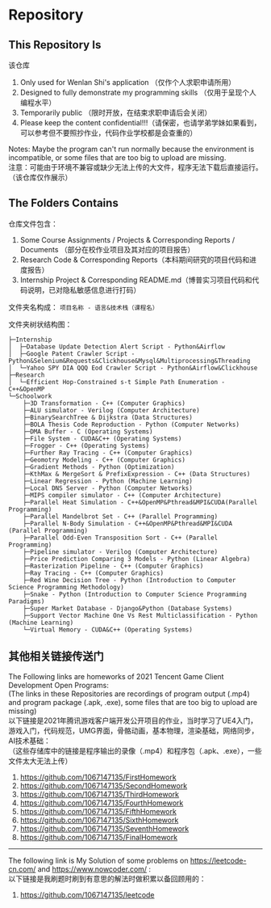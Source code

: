 # Repository

## This Repository Is   
该仓库
1. Only used for Wenlan Shi's application （仅作个人求职申请所用）
2. Designed to fully demonstrate my programming skills （仅用于呈现个人编程水平）
3. Temporarily public （限时开放，在结束求职申请后会关闭）
4. Please keep the content confidential!!!（请保密，也请学弟学妹如果看到，可以参考但不要照抄作业，代码作业学校都是会查重的）


Notes: Maybe the program can't run normally because the environment is incompatible, or some files that are too big to upload are missing.  
注意：可能由于环境不兼容或缺少无法上传的大文件，程序无法下载后直接运行。（该仓库仅作展示）


## The Folders Contains
仓库文件包含：
1. Some Course Assignments / Projects & Corresponding Reports / Documents （部分在校作业项目及其对应的项目报告）
2. Research Code & Corresponding Reports（本科期间研究的项目代码和进度报告）
3. Internship Project & Corresponding README.md（博普实习项目代码和代码说明，已对隐私敏感信息进行打码）

文件夹名构成： 
`项目名称 - 语言&技术栈（课程名）`

文件夹树状结构图：
```
├─Internship
│  ├─Database Update Detection Alert Script - Python&Airflow
│  ├─Google Patent Crawler Script - Python&Selenium&Requests&Clickhouse&Mysql&Multiprocessing&Threading
│  └─Yahoo SPY DIA QQQ Eod Crawler Script - Python&Airflow&Clickhouse
├─Research
│  └─Efficient Hop-Constrained s-t Simple Path Enumeration - C++&OpenMP
└─Schoolwork
    ├─3D Transformation - C++ (Computer Graphics)
    ├─ALU simulator - Verilog (Computer Architecture)
    ├─BinarySearchTree & Dijkstra (Data Structures)
    ├─BOLA Thesis Code Reproduction - Python (Computer Networks)
    ├─DMA Buffer - C (Operating Systems)
    ├─File System - CUDA&C++ (Operating Systems)
    ├─Frogger - C++ (Operating Systems)
    ├─Further Ray Tracing - C++ (Computer Graphics)
    ├─Geomotry Modeling - C++ (Computer Graphics)
    ├─Gradient Methods - Python (Optimization)
    ├─KthMax & MergeSort & PrefixExpression - C++ (Data Structures)
    ├─Linear Regression - Python (Machine Learning)
    ├─Local DNS Server - Python (Computer Networks)
    ├─MIPS compiler simulator - C++ (Computer Architecture)
    ├─Parallel Heat Simulation - C++&OpenMP&Pthread&MPI&CUDA(Parallel Programming)
    ├─Parallel Mandelbrot Set - C++ (Parallel Programming)
    ├─Parallel N-Body Simulation - C++&OpenMP&Pthread&MPI&CUDA (Parallel Programming)
    ├─Parallel Odd-Even Transposition Sort - C++ (Parallel Programming)
    ├─Pipeline simulator - Verilog (Computer Architecture)
    ├─Price Prediction Comparing 3 Models - Python (Linear Algebra)
    ├─Rasterization Pipeline - C++ (Computer Graphics)
    ├─Ray Tracing - C++ (Computer Graphics)
    ├─Red Wine Decision Tree - Python (Introduction to Computer Science Programming Methodology)
    ├─Snake - Python (Introduction to Computer Science Programming Paradigms)
    ├─Super Market Database - Django&Python (Database Systems)
    ├─Support Vector Machine One Vs Rest Multiclassification - Python (Machine Learning)
    └─Virtual Memory - CUDA&C++ (Operating Systems)
```

## 其他相关链接传送门
The Following links are homeworks of 2021 Tencent Game Client Development Open Programs:  
(The links in these Repositories are recordings of program output (.mp4) and program package (.apk, .exe), some files that are too big to upload are missing)  
以下链接是2021年腾讯游戏客户端开发公开项目的作业，当时学习了UE4入门，游戏入门，代码规范，UMG界面，骨骼动画，基本物理，渲染基础，网络同步，AI技术基础：  
（这些存储库中的链接是程序输出的录像（.mp4）和程序包（.apk、.exe），一些文件太大无法上传）
1. https://github.com/1067147135/FirstHomework
2. https://github.com/1067147135/SecondHomework
3. https://github.com/1067147135/ThirdHomework
4. https://github.com/1067147135/FourthHomework
5. https://github.com/1067147135/FifthHomework
6. https://github.com/1067147135/SixthHomework
7. https://github.com/1067147135/SeventhHomework
8. https://github.com/1067147135/FinalHomework
   


---
The following link is My Solution of some problems on https://leetcode-cn.com/ and https://www.nowcoder.com/ :   
以下链接是我刷题时刷到有意思的解法时做积累以备回顾用的：
1. https://github.com/1067147135/leetcode
